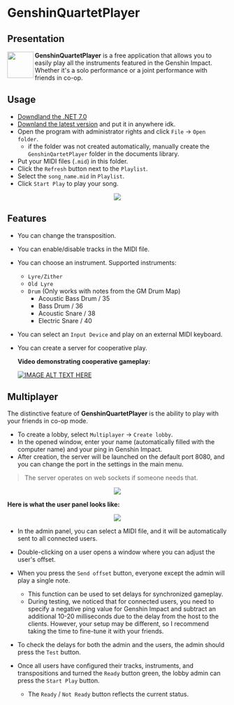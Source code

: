 # GenshinQuartetPlayer
## Presentation
<img src="icon.ico" align="left" width="60">

**GenshinQuartetPlayer** is a free application that allows you to easily play all the instruments featured in the Genshin Impact.
Whether it's a solo performance or a joint performance with friends in co-op.


## Usage

- [Downdland the .NET 7.0](https://dotnet.microsoft.com/en-us/download/dotnet/7.0)
- [Downland the latest version](https://github.com/duckpicker/GenshinQuartetPlayer/releases/latest) and put it in anywhere idk.
- Open the program with administrator rights and click `File` → `Open folder`.
    - if the folder was not created automatically, manually create the `GenshinQartetPlayer` folder in the documents library.
- Put your MIDI files (`.mid`) in this folder.
- Click the `Refresh` button next to the `Playlist`.
- Select the `song_name.mid` in `Playlist`.
- Click `Start Play` to play your song.

<div align="center"><img src=https://i.imgur.com/HXu2CiA.png></div>

 ## Features

- You can change the transposition.
- You can enable/disable tracks in the MIDI file.
- You can choose an instrument. Supported instruments:
  - `Lyre/Zither`
  - `Old Lyre`
  - `Drum` (Only works with notes from the GM Drum Map)
    - Acoustic Bass Drum / 35
    - Bass Drum / 36
    - Acoustic Snare / 38
    - Electric Snare / 40
- You can select an `Input Device` and play on an external MIDI keyboard.
- You can create a server for cooperative play.

  ****Video demonstrating cooperative gameplay:****

  [![IMAGE ALT TEXT HERE](https://img.youtube.com/vi/YK8MU-7Ddkg/0.jpg)](https://www.youtube.com/watch?v=YK8MU-7Ddkg)

## Multiplayer

The distinctive feature of **GenshinQuartetPlayer** is the ability to play with your friends in co-op mode.

- To create a lobby, select `Multiplayer` → `Create lobby`.
- In the opened window, enter your name (automatically filled with the computer name) and your ping in Genshin Impact.
- After creation, the server will be launched on the default port 8080, and you can change the port in the settings in the main menu.
> The server operates on web sockets if someone needs that.

<div align="center"><img src=https://i.imgur.com/IfD6b1E.png></div>

**Here is what the user panel looks like:**
 <div align="center"><img src=https://i.imgur.com/AZpVlrW.png></div>


- In the admin panel, you can select a MIDI file, and it will be automatically sent to all connected users.

- Double-clicking on a user opens a window where you can adjust the user's offset.

- When you press the `Send offset` button, everyone except the admin will play a single note.
  - This function can be used to set delays for synchronized gameplay.
  - During testing, we noticed that for connected users, you need to specify a negative ping value for Genshin Impact and subtract an additional 10-20 milliseconds due to the delay from the host to the clients. However, your setup may be different, so I recommend taking the time to fine-tune it with your friends.

- To check the delays for both the admin and the users, the admin should press the `Test` button.
- Once all users have configured their tracks, instruments, and transpositions and turned the `Ready` button green, the lobby admin can press the `Start Play` button.
  - The `Ready` / `Not Ready` button reflects the current status.
